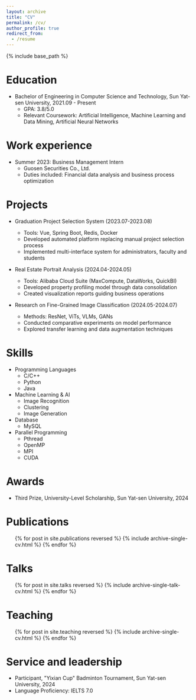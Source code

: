 ```yaml
---
layout: archive
title: "CV"
permalink: /cv/
author_profile: true
redirect_from:
  - /resume
---
```


{% include base_path %}

Education
======
* Bachelor of Engineering in Computer Science and Technology, Sun Yat-sen University, 2021.09 - Present  
  * GPA: 3.8/5.0  
  * Relevant Coursework: Artificial Intelligence, Machine Learning and Data Mining, Artificial Neural Networks

Work experience
======
* Summer 2023: Business Management Intern  
  * Guosen Securities Co., Ltd.  
  * Duties included: Financial data analysis and business process optimization

Projects
======
* Graduation Project Selection System (2023.07-2023.08)  
  * Tools: Vue, Spring Boot, Redis, Docker  
  * Developed automated platform replacing manual project selection process  
  * Implemented multi-interface system for administrators, faculty and students
  
* Real Estate Portrait Analysis (2024.04-2024.05)  
  * Tools: Alibaba Cloud Suite (MaxCompute, DataWorks, QuickBI)  
  * Developed property profiling model through data consolidation  
  * Created visualization reports guiding business operations
  
* Research on Fine-Grained Image Classification (2024.05-2024.07)  
  * Methods: ResNet, ViTs, VLMs, GANs  
  * Conducted comparative experiments on model performance  
  * Explored transfer learning and data augmentation techniques

Skills
======
* Programming Languages  
  * C/C++
  * Python
  * Java
* Machine Learning & AI  
  * Image Recognition
  * Clustering
  * Image Generation
* Database  
  * MySQL
* Parallel Programming  
  * Pthread
  * OpenMP
  * MPI
  * CUDA

Awards
======
* Third Prize, University-Level Scholarship, Sun Yat-sen University, 2024

Publications
======
  <ul>{% for post in site.publications reversed %}
    {% include archive-single-cv.html %}
  {% endfor %}</ul>
  
Talks
======
  <ul>{% for post in site.talks reversed %}
    {% include archive-single-talk-cv.html %}
  {% endfor %}</ul>
  
Teaching
======
  <ul>{% for post in site.teaching reversed %}
    {% include archive-single-cv.html %}
  {% endfor %}</ul>

Service and leadership
======
* Participant, "Yixian Cup" Badminton Tournament, Sun Yat-sen University, 2024
* Language Proficiency: IELTS 7.0

